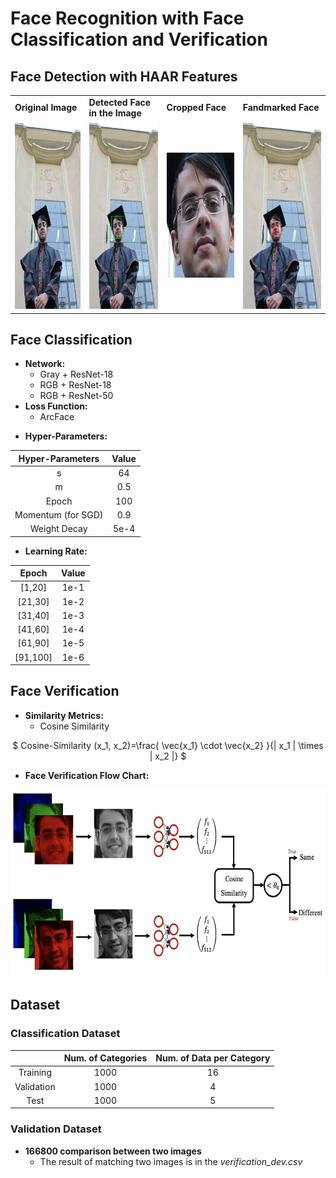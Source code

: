 # Face Recognition with Face Classification and Verification

## Face Detection with HAAR Features

<table>
  <tr>
    <td><strong>Original Image</strong></td>
    <td><strong>Detected Face in the Image</strong></td>
    <td><strong>Cropped Face</strong></td>
    <td><strong>Fandmarked Face</strong></td>

   </tr> 
   <tr>
    <td> <img src="./plots/face_detection/me2.jpeg"  alt="original_image" width = 200px height = 300px ></td>
    <td> <img src="./plots/face_detection/me2_bbox.jpeg"  alt="Original image with a boundig box arroung detected face" width = 200px height = 300px ></td>
    <td> <img src="./plots/face_detection/me2_croped.jpeg"  alt="cropped face" width = 200px height = 200px ></td>
    <td> <img src="./plots/face_detection/me2_landmark.jpeg"  alt="landmarked face" width = 200px height = 300px ></td>

  </td>
  </tr>
</table>

## Face Classification

<ul>
  <li><strong>Network:</strong>
    <ul>
      <li>Gray + ResNet-18</li>
      <li>RGB + ResNet-18</li>
      <li>RGB + ResNet-50</li>
    </ul>
  </li>
  <li><strong>Loss Function:</strong>
    <ul>
      <li>ArcFace</li>
    </ul>
  </li>
</ul>

<ul>
  <li><strong>Hyper-Parameters:</strong>
  </li>
</ul>
<center>

| **Hyper-Parameters** | **Value** |
| :------------------: | :-------: |
|          s           |    64     |
|          m           |    0.5    |
|        Epoch         |    100    |
|  Momentum (for SGD)  |    0.9    |
|     Weight Decay     |   5e-4    |

</center>

<ul>
  <li><strong>Learning Rate:</strong>
  </li>
</ul>

<center>

| **Epoch** | **Value** |
| :-------: | :-------: |
|  [1,20]   |   1e-1    |
|  [21,30]  |   1e-2    |
|  [31,40]  |   1e-3    |
|  [41,60]  |   1e-4    |
|  [61,90]  |   1e-5    |
| [91,100]  |   1e-6    |

</center>

## Face Verification

<ul>
  <li><strong>Similarity Metrics:</strong>
    <ul>
      <li>Cosine Similarity</li>
    </ul>
  </li>
</ul>

<center>

$ Cosine-Similarity (x_1, x_2)=\frac{ \vec{x_1} \cdot \vec{x_2} }{\| x_1 \| \times \| x_2 \|} $

</center>

<ul>
  <li><strong>Face Verification Flow Chart:</strong>
  </li>
</ul>

<center>
<img src="./plots/face_verification.png"  alt="Face Verification Flow Chart" width = 600px height = 300px >

</center>

## Dataset

### Classification Dataset

<center>

|            | **Num. of Categories** | **Num. of Data per Category** |
| :--------: | :--------------------: | :---------------------------: |
|  Training  |          1000          |              16               |
| Validation |          1000          |               4               |
|    Test    |          1000          |               5               |

</center>

### Validation Dataset

<ul>
  <li><strong>166800 comparison between two images</strong>
  <ul>
      <li>The result of matching two images is in the <em>verification_dev.csv</em></li>
    </ul>
  </li>
</ul>
